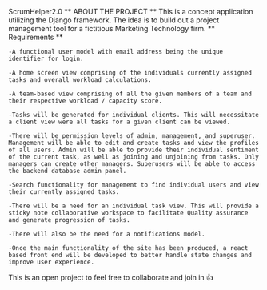 ScrumHelper2.0 
** ABOUT THE PROJECT **
This is a concept application utilizing the Django framework. The idea is to build out a project management tool for a fictitious Marketing Technology firm. 
** Requirements **

    -A functional user model with email address being the unique identifier for login.

    -A home screen view comprising of the individuals currently assigned tasks and overall workload calculations.

    -A team-based view comprising of all the given members of a team and their respective workload / capacity score.

    -Tasks will be generated for individual clients. This will necessitate a client view were all tasks for a given client can be viewed.

    -There will be permission levels of admin, management, and superuser.  Management will be able to edit and create tasks and view the profiles of all users. Admin will be able to provide their individual sentiment of the current task, as well as joining and unjoining from tasks. Only managers can create other managers. Superusers will be able to access the backend database admin panel.

    -Search functionality for management to find individual users and view their currently assigned tasks.

    -There will be a need for an individual task view. This will provide a sticky note collaborative workspace to facilitate Quality assurance and generate progression of tasks.

    -There will also be the need for a notifications model.

    -Once the main functionality of the site has been produced, a react based front end will be developed to better handle state changes and improve user experience.


 This is an open project to feel free to collaborate and join in 👍